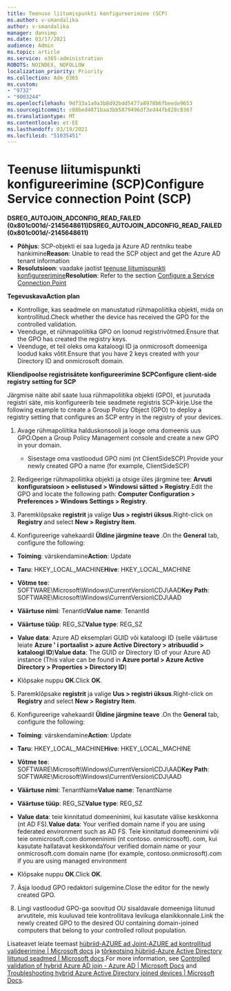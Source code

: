 ```yaml
---
title: Teenuse liitumispunkti konfigureerimine (SCP)
ms.author: v-smandalika
author: v-smandalika
manager: dansimp
ms.date: 03/17/2021
audience: Admin
ms.topic: article
ms.service: o365-administration
ROBOTS: NOINDEX, NOFOLLOW
localization_priority: Priority
ms.collection: Adm_O365
ms.custom:
- "9732"
- "9003244"
ms.openlocfilehash: 9d733a1a0a3b8d92bdd5477a8978b6fbeede9653
ms.sourcegitcommit: c08bed4071baa3bb5879496df3ed44fb828c8367
ms.translationtype: MT
ms.contentlocale: et-EE
ms.lasthandoff: 03/19/2021
ms.locfileid: "51035451"
---
```

# <a name="configure-service-connection-point-scp"></a><span data-ttu-id="17d0e-102">Teenuse liitumispunkti konfigureerimine (SCP)</span><span class="sxs-lookup"><span data-stu-id="17d0e-102">Configure Service connection Point (SCP)</span></span>

<span data-ttu-id="17d0e-103">**DSREG_AUTOJOIN_ADCONFIG_READ_FAILED (0x801c001d/-2145648611)**</span><span class="sxs-lookup"><span data-stu-id="17d0e-103">**DSREG_AUTOJOIN_ADCONFIG_READ_FAILED (0x801c001d/-2145648611)**</span></span>

- <span data-ttu-id="17d0e-104">**Põhjus**: SCP-objekti ei saa lugeda ja Azure AD rentniku teabe hankimine</span><span class="sxs-lookup"><span data-stu-id="17d0e-104">**Reason**: Unable to read the SCP object and get the Azure AD tenant information</span></span>
- <span data-ttu-id="17d0e-105">**Resolutsioon**: vaadake jaotist [teenuse liitumispunkti konfigureerimine](https://docs.microsoft.com/azure/active-directory/devices/hybrid-azuread-join-federated-domains#configure-hybrid-azure-ad-join)</span><span class="sxs-lookup"><span data-stu-id="17d0e-105">**Resolution**: Refer to the section [Configure a Service Connection Point](https://docs.microsoft.com/azure/active-directory/devices/hybrid-azuread-join-federated-domains#configure-hybrid-azure-ad-join)</span></span>


<span data-ttu-id="17d0e-106">**Tegevuskava**</span><span class="sxs-lookup"><span data-stu-id="17d0e-106">**Action plan**</span></span>

- <span data-ttu-id="17d0e-107">Kontrollige, kas seadmele on manustatud rühmapoliitika objekti, mida on kontrollitud.</span><span class="sxs-lookup"><span data-stu-id="17d0e-107">Check whether the device has received the GPO for the controlled validation.</span></span>
- <span data-ttu-id="17d0e-108">Veenduge, et rühmapoliitika GPO on loonud registrivõtmed.</span><span class="sxs-lookup"><span data-stu-id="17d0e-108">Ensure that the GPO has created the registry keys.</span></span>
- <span data-ttu-id="17d0e-109">Veenduge, et teil oleks oma kataloogi ID ja onmicrosoft domeeniga loodud kaks võtit.</span><span class="sxs-lookup"><span data-stu-id="17d0e-109">Ensure that you have 2 keys created with your Directory ID and onmicrosoft domain.</span></span>

<span data-ttu-id="17d0e-110">**Kliendipoolse registrisätete konfigureerimine SCP**</span><span class="sxs-lookup"><span data-stu-id="17d0e-110">**Configure client-side registry setting for SCP**</span></span>

<span data-ttu-id="17d0e-111">Järgmise näite abil saate luua rühmapoliitika objekti (GPO), et juurutada registri säte, mis konfigureerib teie seadmete registris SCP-kirje.</span><span class="sxs-lookup"><span data-stu-id="17d0e-111">Use the following example to create a Group Policy Object (GPO) to deploy a registry setting that configures an SCP entry in the registry of your devices.</span></span>

1. <span data-ttu-id="17d0e-112">Avage rühmapoliitika halduskonsooli ja looge oma domeenis uus GPO.</span><span class="sxs-lookup"><span data-stu-id="17d0e-112">Open a Group Policy Management console and create a new GPO in your domain.</span></span>
     - <span data-ttu-id="17d0e-113">Sisestage oma vastloodud GPO nimi (nt ClientSideSCP).</span><span class="sxs-lookup"><span data-stu-id="17d0e-113">Provide your newly created GPO a name (for example, ClientSideSCP)</span></span>

2. <span data-ttu-id="17d0e-114">Redigeerige rühmapoliitika objekti ja otsige üles järgmine tee: **Arvuti konfiguratsioon > eelistused > Windowsi sätted > Registry**.</span><span class="sxs-lookup"><span data-stu-id="17d0e-114">Edit the GPO and locate the following path: **Computer Configuration > Preferences > Windows Settings > Registry**.</span></span>

3. <span data-ttu-id="17d0e-115">Paremklõpsake **registrit** ja valige **Uus > registri üksus**.</span><span class="sxs-lookup"><span data-stu-id="17d0e-115">Right-click on **Registry** and select **New > Registry Item**.</span></span>

4. <span data-ttu-id="17d0e-116">Konfigureerige vahekaardil **Üldine järgmine teave** .</span><span class="sxs-lookup"><span data-stu-id="17d0e-116">On the **General** tab, configure the following:</span></span>
  
- <span data-ttu-id="17d0e-117">**Toiming**: värskendamine</span><span class="sxs-lookup"><span data-stu-id="17d0e-117">**Action**: Update</span></span>
    
- <span data-ttu-id="17d0e-118">**Taru**: HKEY_LOCAL_MACHINE</span><span class="sxs-lookup"><span data-stu-id="17d0e-118">**Hive**: HKEY_LOCAL_MACHINE</span></span>
    
- <span data-ttu-id="17d0e-119">**Võtme tee**: SOFTWARE\Microsoft\Windows\CurrentVersion\CDJ\AAD</span><span class="sxs-lookup"><span data-stu-id="17d0e-119">**Key Path**: SOFTWARE\Microsoft\Windows\CurrentVersion\CDJ\AAD</span></span>
    
- <span data-ttu-id="17d0e-120">**Väärtuse nimi**: TenantId</span><span class="sxs-lookup"><span data-stu-id="17d0e-120">**Value name**: TenantId</span></span>
    
- <span data-ttu-id="17d0e-121">**Väärtuse tüüp**: REG_SZ</span><span class="sxs-lookup"><span data-stu-id="17d0e-121">**Value type**: REG_SZ</span></span>
    
- <span data-ttu-id="17d0e-122">**Value data**: Azure AD eksemplari GUID või kataloogi ID (selle väärtuse leiate **Azure ' i portaalist > azure Active Directory > atribuudid > kataloogi ID**)</span><span class="sxs-lookup"><span data-stu-id="17d0e-122">**Value data**: The GUID or Directory ID of your Azure AD instance (This value can be found in **Azure portal > Azure Active Directory > Properties > Directory ID**)</span></span>
 
- <span data-ttu-id="17d0e-123">Klõpsake nuppu **OK**.</span><span class="sxs-lookup"><span data-stu-id="17d0e-123">Click **OK**.</span></span>
 
5. <span data-ttu-id="17d0e-124">Paremklõpsake **registrit** ja valige **Uus > registri üksus**.</span><span class="sxs-lookup"><span data-stu-id="17d0e-124">Right-click on **Registry** and select **New > Registry Item**.</span></span>

6. <span data-ttu-id="17d0e-125">Konfigureerige vahekaardil **Üldine järgmine teave** .</span><span class="sxs-lookup"><span data-stu-id="17d0e-125">On the **General** tab, configure the following:</span></span>
  
- <span data-ttu-id="17d0e-126">**Toiming**: värskendamine</span><span class="sxs-lookup"><span data-stu-id="17d0e-126">**Action**: Update</span></span>
    
- <span data-ttu-id="17d0e-127">**Taru**: HKEY_LOCAL_MACHINE</span><span class="sxs-lookup"><span data-stu-id="17d0e-127">**Hive**: HKEY_LOCAL_MACHINE</span></span>
    
- <span data-ttu-id="17d0e-128">**Võtme tee**: SOFTWARE\Microsoft\Windows\CurrentVersion\CDJ\AAD</span><span class="sxs-lookup"><span data-stu-id="17d0e-128">**Key Path**: SOFTWARE\Microsoft\Windows\CurrentVersion\CDJ\AAD</span></span>
    
- <span data-ttu-id="17d0e-129">**Väärtuse nimi**: TenantName</span><span class="sxs-lookup"><span data-stu-id="17d0e-129">**Value name**: TenantName</span></span>
    
- <span data-ttu-id="17d0e-130">**Väärtuse tüüp**: REG_SZ</span><span class="sxs-lookup"><span data-stu-id="17d0e-130">**Value type**: REG_SZ</span></span>
    
- <span data-ttu-id="17d0e-131">**Value data**: teie kinnitatud domeeninimi, kui kasutate välise keskkonna (nt AD FS).</span><span class="sxs-lookup"><span data-stu-id="17d0e-131">**Value data**: Your verified domain name if you are using federated environment such as AD FS.</span></span> <span data-ttu-id="17d0e-132">Teie kinnitatud domeeninimi või teie onmicrosoft.com domeeninimi (nt contoso. onmicrosoft). com, kui kasutate hallatavat keskkonda</span><span class="sxs-lookup"><span data-stu-id="17d0e-132">Your verified domain name or your onmicrosoft.com domain name (for example, contoso.onmicrosoft).com if you are using managed environment</span></span>

- <span data-ttu-id="17d0e-133">Klõpsake nuppu **OK**.</span><span class="sxs-lookup"><span data-stu-id="17d0e-133">Click **OK**.</span></span>

7. <span data-ttu-id="17d0e-134">Äsja loodud GPO redaktori sulgemine.</span><span class="sxs-lookup"><span data-stu-id="17d0e-134">Close the editor for the newly created GPO.</span></span>

8. <span data-ttu-id="17d0e-135">Lingi vastloodud GPO-ga soovitud OU sisaldavale domeeniga liitunud arvutitele, mis kuuluvad teie kontrollitava levikuga elanikkonnale.</span><span class="sxs-lookup"><span data-stu-id="17d0e-135">Link the newly created GPO to the desired OU containing domain-joined computers that belong to your controlled rollout population.</span></span>

<span data-ttu-id="17d0e-136">Lisateavet leiate teemast [hübriid-AZURE ad Joint-AZURE ad kontrollitud valideerimine | Microsoft docs](https://docs.microsoft.com/azure/active-directory/devices/hybrid-azuread-join-control) ja  [tõrkeotsing hübriid-Azure Active Directory liitunud seadmed | Microsoft docs](https://docs.microsoft.com/azure/active-directory/devices/troubleshoot-hybrid-join-windows-current).</span><span class="sxs-lookup"><span data-stu-id="17d0e-136">For more information, see [Controlled validation of hybrid Azure AD join - Azure AD | Microsoft Docs](https://docs.microsoft.com/azure/active-directory/devices/hybrid-azuread-join-control) and  [Troubleshooting hybrid Azure Active Directory joined devices | Microsoft Docs](https://docs.microsoft.com/azure/active-directory/devices/troubleshoot-hybrid-join-windows-current).</span></span>









